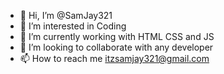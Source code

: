 - 👋 Hi, I’m @SamJay321
- 👀 I’m interested in Coding
- 🌱 I’m currently working with HTML CSS and JS
- 💞️ I’m looking to collaborate with any developer
- 📫 How to reach me itzsamjay321@gmail.com

<!---
SamJay321/SamJay321 is a ✨ special ✨ repository because its `README.md` (this file) appears on your GitHub profile.
You can click the Preview link to take a look at your changes.
--->
